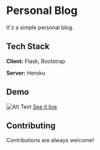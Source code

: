 
# Personal Blog
It'z a simple personal blog.


## Tech Stack

**Client:** Flask, Bootstrap

**Server:** Heroku

  
## Demo

![Alt Text](https://media.giphy.com/media/mNPcOIIUHaSTG3PBXB/giphy.gif)
[See it live](https://myblog69.herokuapp.com/)

  
## Contributing

Contributions are always welcome!


  
